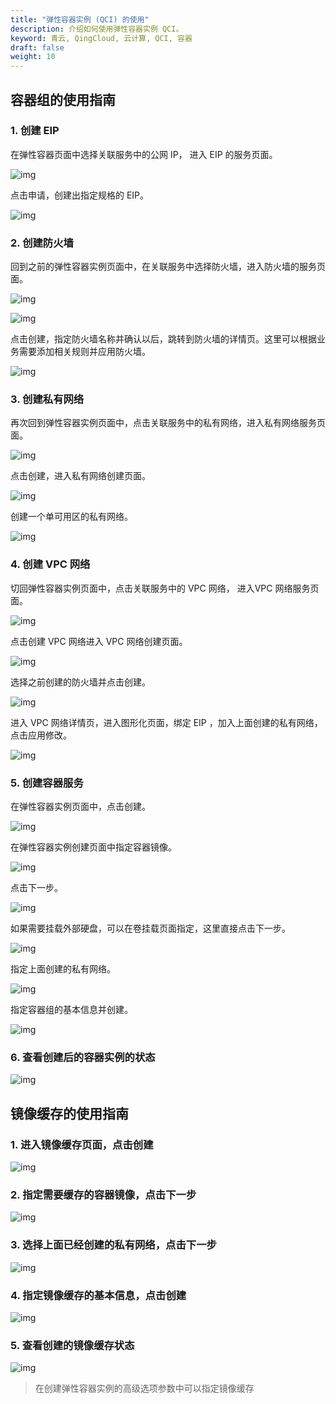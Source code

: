 ```yaml
---
title: "弹性容器实例 (QCI) 的使用"
description: 介绍如何使用弹性容器实例 QCI。 
keyword: 青云, QingCloud, 云计算, QCI, 容器
draft: false
weight: 10
---
```


## 容器组的使用指南

### 1. 创建 EIP

在弹性容器页面中选择关联服务中的公网 IP， 进入 EIP 的服务页面。

![img](../Quick-start.assets/ksnip_20201122-154457.png)

点击申请，创建出指定规格的 EIP。

![img](../Quick-start.assets/ksnip_20201122-154827.png)

### 2. 创建防火墙

回到之前的弹性容器实例页面中，在关联服务中选择防火墙，进入防火墙的服务页面。

![img](../Quick-start.assets/ksnip_20201122-155246.png)

![img](../Quick-start.assets/ksnip_20201122-155407.png)

点击创建，指定防火墙名称并确认以后，跳转到防火墙的详情页。这里可以根据业务需要添加相关规则并应用防火墙。

![img](../Quick-start.assets/ksnip_20201122-155859.png)

### 3. 创建私有网络

再次回到弹性容器实例页面中，点击关联服务中的私有网络，进入私有网络服务页面。

![img](../Quick-start.assets/ksnip_20201122-161214.png)

点击创建，进入私有网络创建页面。

![img](../Quick-start.assets/ksnip_20201122-161214.png)

创建一个单可用区的私有网络。

![img](../Quick-start.assets/ksnip_20201122-161614.png)

### 4. 创建 VPC 网络

切回弹性容器实例页面中，点击关联服务中的 VPC 网络， 进入VPC 网络服务页面。

![img](../Quick-start.assets/ksnip_20201122-152647.png)

点击创建 VPC 网络进入 VPC 网络创建页面。

![img](../Quick-start.assets/ksnip_20201122-153608.png)

选择之前创建的防火墙并点击创建。

![img](../Quick-start.assets/ksnip_20201122-160638.png)

进入 VPC 网络详情页，进入图形化页面，绑定 EIP ，加入上面创建的私有网络，点击应用修改。

![img](../Quick-start.assets/ksnip_20201122-162123.png)

### 5. 创建容器服务

在弹性容器实例页面中，点击创建。

![img](../Quick-start.assets/ksnip_20201122-162547.png)

在弹性容器实例创建页面中指定容器镜像。

![img](../Quick-start.assets/ksnip_20201122-163431.png)

点击下一步。

![img](../Quick-start.assets/ksnip_20201211-135657.png)

如果需要挂载外部硬盘，可以在卷挂载页面指定，这里直接点击下一步。

![img](../Quick-start.assets/ksnip_20201122-165257.png)

指定上面创建的私有网络。

![img](../Quick-start.assets/ksnip_20201122-165438.png)

指定容器组的基本信息并创建。

![img](../Quick-start.assets/ksnip_20201122-165612.png)

### 6. 查看创建后的容器实例的状态

![img](../Quick-start.assets/ksnip_20201122-210956.png)

## 镜像缓存的使用指南

### 1. 进入镜像缓存页面，点击创建

![img](../Quick-start.assets/ksnip_20201122-211616.png)

### 2. 指定需要缓存的容器镜像，点击下一步

![img](../Quick-start.assets/ksnip_20201122-211824.png)

### 3. 选择上面已经创建的私有网络，点击下一步

![img](../Quick-start.assets/ksnip_20201122-211954.png)

### 4. 指定镜像缓存的基本信息，点击创建

![img](../Quick-start.assets/ksnip_20201122-212113.png)

### 5. 查看创建的镜像缓存状态

![img](../Quick-start.assets/ksnip_20201122-212651.png)

> 在创建弹性容器实例的高级选项参数中可以指定镜像缓存

